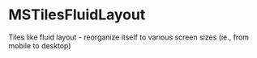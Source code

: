 # MSTilesFluidLayout
Tiles like fluid layout - reorganize itself to various screen sizes (ie., from mobile to desktop)
